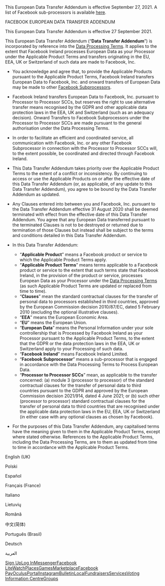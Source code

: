 This European Data Transfer Addendum is effective September 27, 2021. A list of Facebook sub-processors is available [here](https://facebook.com/legal/ads-subprocessors).

  

FACEBOOK EUROPEAN DATA TRANSFER ADDENDUM

This European Data Transfer Addendum is effective 27 September 2021.

This European Data Transfer Addendum (“**Data Transfer Addendum**”) is incorporated by reference into the [Data Processing Terms](https://www.facebook.com/legal/terms/dataprocessing/amendment). It applies to the extent that Facebook Ireland processes European Data as your Processor under the Applicable Product Terms and transfers originating in the EU, EEA, UK or Switzerland of such data are made to Facebook, Inc.

*   You acknowledge and agree that, to provide the Applicable Products pursuant to the Applicable Product Terms, Facebook Ireland transfers European Data to Facebook, Inc. and onward transfers of European Data may be made to other [Facebook Subprocessors](https://facebook.com/legal/ads-subprocessors).
*   Facebook Ireland transfers European Data to Facebook, Inc. pursuant to Processor to Processor SCCs, but reserves the right to use alternative transfer means recognised by the GDPR and other applicable data protection laws in the EEA, UK and Switzerland (such as an adequacy decision). Onward Transfers to Facebook Subprocessors under the Processor to Processor SCCs are made pursuant to the general authorisation under the Data Processing Terms.
*   In order to facilitate an efficient and coordinated service, all communication with Facebook, Inc. or any other Facebook Subprocessor in connection with the Processor to Processor SCCs will, to the extent possible, be coordinated and directed through Facebook Ireland.
*   This Data Transfer Addendum takes priority over the Applicable Product Terms to the extent of a conflict or inconsistency. By continuing to access or use the Applicable Products on or after the effective date of this Data Transfer Addendum (or, as applicable, of any update to this Data Transfer Addendum), you agree to be bound by the Data Transfer Addendum as updated.
*   Any Clauses entered into between you and Facebook, Inc. pursuant to the Data Transfer Addendum effective 31 August 2020 shall be deemed terminated with effect from the effective date of this Data Transfer Addendum. You agree that any European Data transferred pursuant to the terminated Clauses is not to be destroyed or returned due to termination of those Clauses but instead shall be subject to the terms and conditions detailed in this Data Transfer Addendum.
*   In this Data Transfer Addendum:
    
    *   “**Applicable Product**” means a Facebook product or service to which the Applicable Product Terms apply.
    *   “**Applicable Product Terms**” means terms applicable to a Facebook product or service to the extent that such terms state that Facebook Ireland, in the provision of the product or service, processes European Data as your Processor under the [Data Processing Terms](https://www.facebook.com/legal/terms/dataprocessing/amendment) (as such Applicable Product Terms are updated or replaced from time to time).
    *   “**Clauses**” mean the standard contractual clauses for the transfer of personal data to processors established in third countries, approved by the European Commission decision 2010/87/EC, dated 5 February 2010 (excluding the optional illustrative clauses).
    *   “**EEA**” means the European Economic Area.
    *   “**EU**” means the European Union.
    *   “**European Data**” means the Personal Information under your sole controllership that is Processed by Facebook Ireland as your Processor pursuant to the Applicable Product Terms, to the extent that the GDPR or the data protection laws in the EEA, UK or Switzerland apply to your Processing of such data.
    *   “**Facebook Ireland**” means Facebook Ireland Limited.
    *   “**Facebook Subprocessor**” means a sub-processor that is engaged in accordance with the Data Processing Terms to Process European Data.
    *   “**Processor to Processor SCCs**” mean, as applicable to the transfer concerned: (a) module 3 (processor to processor) of the standard contractual clauses for the transfer of personal data to third countries pursuant to the GDPR and approved by the European Commission decision 2021/914, dated 4 June 2021; or (b) such other (processor to processor) standard contractual clauses for the transfer of personal data to third countries that are recognised under the applicable data protection laws in the EU, EEA, UK or Switzerland (in either case with any optional clauses as chosen by Facebook).
    
*   For the purposes of this Data Transfer Addendum, any capitalised terms have the meaning given to them in the Applicable Product Terms, except where stated otherwise. References to the Applicable Product Terms, including the Data Processing Terms, are to them as updated from time to time in accordance with the Applicable Product Terms.

English (UK)

Polski

Español

Français (France)

Italiano

Lietuvių

Română

中文(简体)

Português (Brasil)

Deutsch

العربية

[Sign Up](https://www.facebook.com/reg/)[Log In](https://www.facebook.com/login/)[Messenger](https://l.facebook.com/l.php?u=https%3A%2F%2Fmessenger.com%2F&h=AT1h5yDJnuvt7aSNxA-uQCwLgIe2DOJgm_8bk5WNw3Wf6cHT0ZnJKeH5ZXw3GE4sHiXRdtG4-j5q5gsmBPV79g28l0SlHyU-iq8unsGjLlFEXpRxeZN8uuqDZhr3_k8PzjSKgd_3rBOFyaIagCZ0aCi7crDnbS7N3bXoMg)[Facebook Lite](https://www.facebook.com/lite/)[Watch](https://www.facebook.com/watch/)[Places](https://www.facebook.com/places/)[Games](https://www.facebook.com/games/)[Marketplace](https://www.facebook.com/marketplace/)[Facebook Pay](https://pay.facebook.com/)[Oculus](https://l.facebook.com/l.php?u=https%3A%2F%2Fwww.oculus.com%2F&h=AT1h5yDJnuvt7aSNxA-uQCwLgIe2DOJgm_8bk5WNw3Wf6cHT0ZnJKeH5ZXw3GE4sHiXRdtG4-j5q5gsmBPV79g28l0SlHyU-iq8unsGjLlFEXpRxeZN8uuqDZhr3_k8PzjSKgd_3rBOFyaIagCZ0aCi7crDnbS7N3bXoMg)[Portal](https://portal.facebook.com/)[Instagram](https://l.facebook.com/l.php?u=https%3A%2F%2Fwww.instagram.com%2F&h=AT1h5yDJnuvt7aSNxA-uQCwLgIe2DOJgm_8bk5WNw3Wf6cHT0ZnJKeH5ZXw3GE4sHiXRdtG4-j5q5gsmBPV79g28l0SlHyU-iq8unsGjLlFEXpRxeZN8uuqDZhr3_k8PzjSKgd_3rBOFyaIagCZ0aCi7crDnbS7N3bXoMg)[Bulletin](https://www.bulletin.com/)[Local](https://www.facebook.com/local/lists/245019872666104/)[Fundraisers](https://www.facebook.com/fundraisers/)[Services](https://www.facebook.com/biz/directory/)[Voting Information Centre](https://www.facebook.com/votinginformationcenter/?entry_point=c2l0ZQ%3D%3D)[Groups](https://www.facebook.com/groups/explore/)